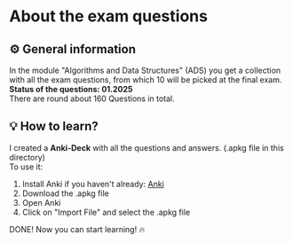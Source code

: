# About the exam questions

## ⚙️ General information

In the module "Algorithms and Data Structures" (ADS) you get a collection with all the exam questions, from which 10 will be picked at the final exam. <br>
**Status of the questions: 01.2025** <br>
There are round about 160 Questions in total. <br>

## 💡 How to learn?
I created a **Anki-Deck** with all the questions and answers. (.apkg file in this directory) <br>
To use it:

1. Install Anki if you haven't already: [Anki](https://apps.ankiweb.net/)
2. Download the .apkg file
3. Open Anki
4. Click on "Import File" and select the .apkg file

DONE! Now you can start learning! 🔥

